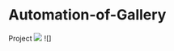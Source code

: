 # Automation-of-Gallery
Project
![](http://www.semihunal.com.tr/wp-content/uploads/2018/10/galeriotomasyonu.png) ![]

